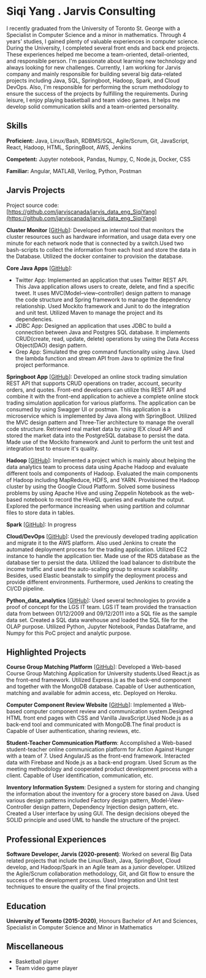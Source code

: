 # Siqi Yang . Jarvis Consulting

I recently graduated from the University of Toronto St. George with a Specialist in Computer Science and a minor in mathematics. Through 4 years' studies, I gained plenty of valuable experiences in computer science. During the University, I completed several front ends and back end projects. These experiences helped me become a team-oriented, detail-oriented, and responsible person. I'm passionate about learning new technology and always looking for new challenges. Currently, I am working for Jarvis company and mainly responsible for building several big data-related projects including Java, SQL, Springboot, Hadoop, Spark, and Cloud DevOps. Also, I'm responsible for performing the scrum methodology to ensure the success of the projects by fulfilling the requirements. During leisure, I enjoy playing basketball and team video games. It helps me develop solid communication skills and a team-oriented personality.

## Skills

**Proficient:** Java, Linux/Bash, RDBMS/SQL, Agile/Scrum, Git, JavaScript, React, Hadoop, HTML, SpringBoot, AWS, Jenkins

**Competent:** Jupyter notebook, Pandas, Numpy, C, Node.js, Docker, CSS

**Familiar:** Angular, MATLAB, Verilog, Python, Postman

## Jarvis Projects

Project source code: [https://github.com/jarviscanada/jarvis_data_eng_SiqiYang](https://github.com/jarviscanada/jarvis_data_eng_SiqiYang)


**Cluster Monitor** [[GitHub](https://github.com/jarviscanada/jarvis_data_eng_SiqiYang/tree/master/linux_sql)]: Developed an internal tool that monitors the cluster resources such as hardware information, and usage data every one minute for each network node that is connected by a switch.Used two bash-scripts to collect the information from each host and store the data in the Database. Utilized the docker container to provision the database.

**Core Java Apps** [[GitHub](https://github.com/jarviscanada/jarvis_data_eng_SiqiYang/tree/master/core_java)]:
      
  - Twitter App: Implemented an application that uses Twitter REST API. This Java application allows users to create, delete, and find a specific tweet. It uses MVC(Model–view–controller) design pattern to manage the code structure and Spring framework to manage the dependency relationship. Used Mockito framework and Junit to do the integration and unit test. Utilized Maven to manage the project and its dependencies.
  - JDBC App: Designed an application that uses JDBC to build a connection between Java and Postgres SQL database. It implements CRUD(create, read, update, delete) operations by using the Data Access Object(DAO) design pattern.
  - Grep App: Simulated the grep command functionality using Java. Used the lambda function and stream API from Java to optimize the final project performance.

**Springboot App** [[GitHub](https://github.com/jarviscanada/jarvis_data_eng_SiqiYang/tree/master/springboot)]: Developed an online stock trading simulation REST API that supports CRUD operations on trader, account, security orders, and quotes. Front-end developers can utilize this REST API and combine it with the front-end application to achieve a complete online stock trading simulation application for various platforms. The application can be consumed by using Swagger UI or postman. This application is a microservice which is implemented by Java along with SpringBoot. Utilized the MVC design pattern and Three-Tier architecture to manage the overall code structure. Retrieved real market data by using IEX cloud API and stored the market data into the PostgreSQL database to persist the data. Made use of the Mockito framework and Junit to perform the unit test and integration test to ensure it's quality.

**Hadoop** [[GitHub](https://github.com/jarviscanada/jarvis_data_eng_SiqiYang/tree/master/hadoop)]: Implemented a project which is mainly about helping the data analytics team to process data using Apache Hadoop and evaluate different tools and components of Hadoop. Evaluated the main components of Hadoop including MapReduce, HDFS, and YARN. Provisioned the Hadoop cluster by using the Google Cloud Platform. Solved some business problems by using Apache Hive and using Zeppelin Notebook as the web-based notebook to record the HiveQL queries and evaluate the output. Explored the performance increasing when using partition and columnar files to store data in tables.

**Spark** [[GitHub](https://github.com/jarviscanada/jarvis_data_eng_SiqiYang/tree/master/spark)]: In progress

**Cloud/DevOps** [[GitHub](https://github.com/jarviscanada/jarvis_data_eng_SiqiYang/tree/master/cloud_devops)]: Used the previously developed trading application and migrate it to the AWS platform. Also used Jenkins to create the automated deployment process for the trading application. Utilized EC2 instance to handle the application tier. Made use of the RDS database as the database tier to persist the data. Utilized the load balancer to distribute the income traffic and used the auto-scaling group to ensure scalability. Besides, used Elastic beanstalk to simplify the deployment process and provide different environments. Furthermore, used Jenkins to creating the CI/CD pipeline. 

**Python_data_analytics** [[GitHub](https://github.com/jarviscanada/jarvis_data_eng_SiqiYang/tree/master/python_data_wrangling)]: Used several technologies to provide a proof of concept for the LGS IT team. LGS IT team provided the transaction data from between 01/12/2009 and 09/12/2011 into a SQL file as the sample data set. Created a SQL data warehouse and loaded the SQL file for the OLAP purpose. Utilized Python, Jupyter Notebook, Pandas Dataframe, and Numpy for this PoC project and analytic purpose.


## Highlighted Projects
**Course Group Matching Platform** [[GitHub](https://github.com/mephistoshadow/group_match_web_app)]: Developed a Web-based Course Group Matching Application for University students.Used React.js as the front-end framework. Utilized Express.js as the back-end component and together with the MongoDB database. Capable of User authentication, matching and available for admin access, etc. Deployed on Heroku.

**Computer Component Review Website** [[GitHub](https://github.com/mephistoshadow/computer-components_web_public)]: Implemented a Web-based computer component review and communication system.Designed HTML front end pages with CSS and Vanilla JavaScript.Used Node.js as a back-end tool and communicated with MongoDB.The final product is Capable of User authentication, sharing reviews, etc.

**Student-Teacher Communication Platform**: Accomplished a Web-based student-teacher online communication platform for Action Against Hunger with a team of 7. Used AngularJS as the front-end framework. Interacted data with Firebase and Node.js as a back-end program. Used Scrum as the meeting methodology and cooperated product development process with a client. Capable of User identification, communication, etc.

**Inventory Information System**: Designed a system for storing and changing the information about the inventory for a grocery store based on Java. Used various design patterns included Factory design pattern, Model-View-Controller design pattern, Dependency Injection design pattern, etc. Created a User interface by using GUI. The design decisions obeyed the SOLID principle and used UML to handle the structure of the project.


## Professional Experiences

**Software Developer, Jarvis (2020-present)**: Worked on several Big Data related projects that include the Linux/Bash, Java, SpringBoot, Cloud develop, and Hadoop/Spark in an Agile team as a junior developer. Utilized the Agile/Scrum collaboration methodology, Git, and Git flow to ensure the success of the development process. Used Integration and Unit test techniques to ensure the quality of the final projects.


## Education
**University of Toronto (2015-2020)**, Honours Bachelor of Art and Sciences, Specialist in Computer Science and Minor in Mathematics


## Miscellaneous
- Basketball player
- Team video game player